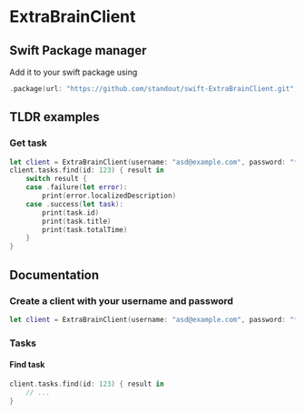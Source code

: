 # ExtraBrainClient

## Swift Package manager

Add it to your swift package using

```swift
.package(url: "https://github.com/standout/swift-ExtraBrainClient.git", from: "1.0.0"),
```

## TLDR examples

### Get task

```swift
let client = ExtraBrainClient(username: "asd@example.com", password: "****")
client.tasks.find(id: 123) { result in
    switch result {
    case .failure(let error):
        print(error.localizedDescription)
    case .success(let task):
        print(task.id)
        print(task.title)
        print(task.totalTime)
    }
}
```

## Documentation

### Create a client with your username and password

```swift
let client = ExtraBrainClient(username: "asd@example.com", password: "****")
```

### Tasks

#### Find task

```swift
client.tasks.find(id: 123) { result in
    // ...
}
```
